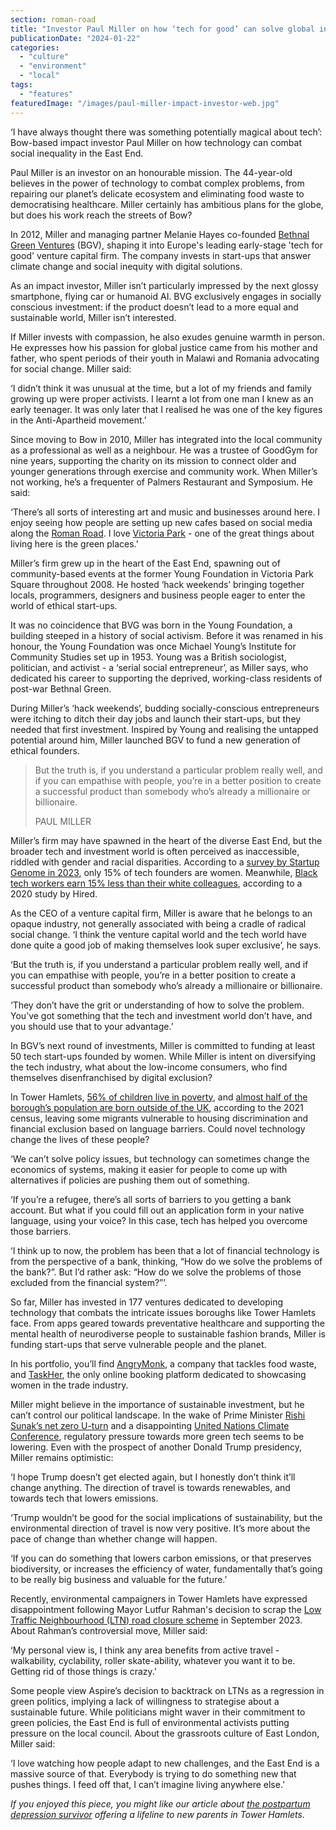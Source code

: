 ```yaml
---
section: roman-road
title: "Investor Paul Miller on how ‘tech for good’ can solve global injustice"
publicationDate: "2024-01-22"
categories: 
  - "culture"
  - "environment"
  - "local"
tags: 
  - "features"
featuredImage: "/images/paul-miller-impact-investor-web.jpg"
---
```


‘I have always thought there was something potentially magical about tech’: Bow-based impact investor Paul Miller on how technology can combat social inequality in the East End.

Paul Miller is an investor on an honourable mission. The 44-year-old believes in the power of technology to combat complex problems, from repairing our planet’s delicate ecosystem and eliminating food waste to democratising healthcare. Miller certainly has ambitious plans for the globe, but does his work reach the streets of Bow?

In 2012, Miller and managing partner Melanie Hayes co-founded [Bethnal Green Ventures](https://www.bethnalgreenventures.com/) (BGV), shaping it into Europe's leading early-stage 'tech for good' venture capital firm. The company invests in start-ups that answer climate change and social inequity with digital solutions.

As an impact investor, Miller isn’t particularly impressed by the next glossy smartphone, flying car or humanoid AI. BVG exclusively engages in socially conscious investment: if the product doesn’t lead to a more equal and sustainable world, Miller isn’t interested.

If Miller invests with compassion, he also exudes genuine warmth in person. He expresses how his passion for global justice came from his mother and father, who spent periods of their youth in Malawi and Romania advocating for social change. Miller said:

‘I didn’t think it was unusual at the time, but a lot of my friends and family growing up were proper activists. I learnt a lot from one man I knew as an early teenager. It was only later that I realised he was one of the key figures in the Anti-Apartheid movement.’

Since moving to Bow in 2010, Miller has integrated into the local community as a professional as well as a neighbour. He was a trustee of GoodGym for nine years, supporting the charity on its mission to connect older and younger generations through exercise and community work. When Miller’s not working, he’s a frequenter of Palmers Restaurant and Symposium. He said:

‘There’s all sorts of interesting art and music and businesses around here. I enjoy seeing how people are setting up new cafes based on social media along the [Roman Road](https://romanroadlondon.com/best-things-to-do-on-roman-road-market/). I love [Victoria Park](https://romanroadlondon.com/discover-bow-victoria-park-market/) - one of the great things about living here is the green places.’

Miller’s firm grew up in the heart of the East End, spawning out of community-based events at the former Young Foundation in Victoria Park Square throughout 2008. He hosted ‘hack weekends’ bringing together locals, programmers, designers and business people eager to enter the world of ethical start-ups. 

It was no coincidence that BVG was born in the Young Foundation, a building steeped in a history of social activism. Before it was renamed in his honour, the Young Foundation was once Michael Young’s Institute for Community Studies set up in 1953. Young was a British sociologist, politician, and activist - a ‘serial social entrepreneur’, as Miller says, who dedicated his career to supporting the deprived, working-class residents of post-war Bethnal Green.

During Miller’s ‘hack weekends’, budding socially-conscious entrepreneurs were itching to ditch their day jobs and launch their start-ups, but they needed that first investment. Inspired by Young and realising the untapped potential around him, Miller launched BGV to fund a new generation of ethical founders. 

> But the truth is, if you understand a particular problem really well, and if you can empathise with people, you’re in a better position to create a successful product than somebody who’s already a millionaire or billionaire.
> 
> PAUL MILLER

Miller’s firm may have spawned in the heart of the diverse East End, but the broader tech and investment world is often perceived as inaccessible, riddled with gender and racial disparities. According to a [survey by Startup Genome in 2023](https://startupgenome.com/articles/only-15-percent-of-tech-startup-founders-are-female), only 15% of tech founders are women. Meanwhile, [Black tech workers earn 15% less than their white colleagues](https://www.wearefutureheads.com/news/calling-for-fair-pay-in-the-technology-and-digital-space-/), according to a 2020 study by Hired.

As the CEO of a venture capital firm, Miller is aware that he belongs to an opaque industry, not generally associated with being a cradle of radical social change. ‘I think the venture capital world and the tech world have done quite a good job of making themselves look super exclusive’, he says.

‘But the truth is, if you understand a particular problem really well, and if you can empathise with people, you’re in a better position to create a successful product than somebody who’s already a millionaire or billionaire.

‘They don’t have the grit or understanding of how to solve the problem. You’ve got something that the tech and investment world don’t have, and you should use that to your advantage.’

In BGV’s next round of investments, Miller is committed to funding at least 50 tech start-ups founded by women. While Miller is intent on diversifying the tech industry, what about the low-income consumers, who find themselves disenfranchised by digital exclusion?

In Tower Hamlets, [56% of children live in poverty](https://democracy.towerhamlets.gov.uk/mgConvert2PDF.aspx?ID=191230), and [almost half of the borough’s population are born outside of the UK](https://www.towerhamlets.gov.uk/Documents/Borough_statistics/State-of-the-Borough.pdf), according to the 2021 census, leaving some migrants vulnerable to housing discrimination and financial exclusion based on language barriers. Could novel technology change the lives of these people?

‘We can’t solve policy issues, but technology can sometimes change the economics of systems, making it easier for people to come up with alternatives if policies are pushing them out of something.

‘If you’re a refugee, there’s all sorts of barriers to you getting a bank account. But what if you could fill out an application form in your native language, using your voice? In this case, tech has helped you overcome those barriers. 

‘I think up to now, the problem has been that a lot of financial technology is from the perspective of a bank, thinking, “How do we solve the problems of the bank?”. But I’d rather ask: “How do we solve the problems of those excluded from the financial system?”’. 

So far, Miller has invested in 177 ventures dedicated to developing technology that combats the intricate issues boroughs like Tower Hamlets face. From apps geared towards preventative healthcare and supporting the mental health of neurodiverse people to sustainable fashion brands, Miller is funding start-ups that serve vulnerable people and the planet. 

In his portfolio, you’ll find [AngryMonk](https://www.angrymonk.co.uk/), a company that tackles food waste, and [TaskHer](https://www.taskher.co.uk/), the only online booking platform dedicated to showcasing women in the trade industry. 

Miller might believe in the importance of sustainable investment, but he can’t control our political landscape. In the wake of Prime Minister [Rishi Sunak’s net zero U-turn](https://www.lse.ac.uk/granthaminstitute/news/rishi-sunaks-net-zero-u-turn-puts-uk-business-investment-at-risk/#:~:text=Rishi%20Sunak's%20net%20zero%20U%2Dturn%20puts%20UK%20business%20investment%20at%20risk,-Commentary%20on%2021&text=Responding%20to%20the%20British%20Prime,the%20UK's%20net%20zero%20pathway.) and a disappointing [United Nations Climate Conference](https://www.theguardian.com/environment/2023/dec/14/failure-cop28-fossil-fuel-phase-out-devastating-say-scientists), regulatory pressure towards more green tech seems to be lowering. Even with the prospect of another Donald Trump presidency, Miller remains optimistic:

‘I hope Trump doesn’t get elected again, but I honestly don’t think it’ll change anything. The direction of travel is towards renewables, and towards tech that lowers emissions. 

‘Trump wouldn’t be good for the social implications of sustainability, but the environmental direction of travel is now very positive. It’s more about the pace of change than whether change will happen.

‘If you can do something that lowers carbon emissions, or that preserves biodiversity, or increases the efficiency of water, fundamentally that’s going to be really big business and valuable for the future.’

Recently, environmental campaigners in Tower Hamlets have expressed disappointment following Mayor Lutfur Rahman's decision to scrap the [Low Traffic Neighbourhood (LTN) road closure scheme](https://bethnalgreenlondon.co.uk/tower-hamlets-mayor-lutfur-rahman-decision-remove-liveable-streets-ltn/) in September 2023. About Rahman’s controversial move, Miller said:

‘My personal view is, I think any area benefits from active travel - walkability, cyclability, roller skate-ability, whatever you want it to be. Getting rid of those things is crazy.’

Some people view Aspire’s decision to backtrack on LTNs as a regression in green politics, implying a lack of willingness to strategise about a sustainable future. While politicians might waver in their commitment to green policies, the East End is full of environmental activists putting pressure on the local council. About the grassroots culture of East London, Miller said:

‘I love watching how people adapt to new challenges, and the East End is a massive source of that. Everybody is trying to do something new that pushes things. I feed off that, I can’t imagine living anywhere else.’

_If you enjoyed this piece, you might like our article about [the postpartum depression survivor](https://romanroadlondon.com/mel-pinet-interview-postpartum-depression-parents-mental-health/) offering a lifeline to new parents in Tower Hamlets._

